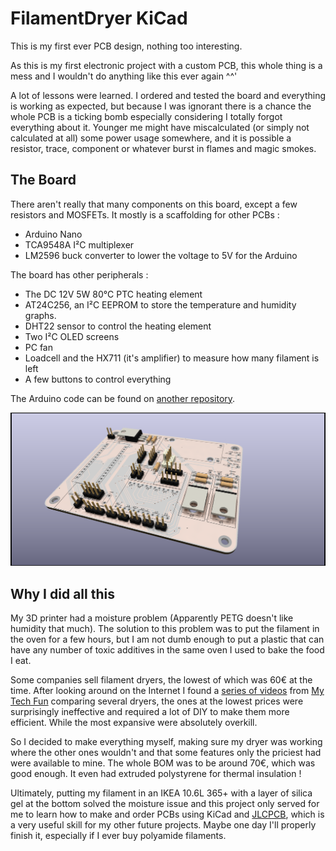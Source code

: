 # FilamentDryer KiCad

This is my first ever PCB design, nothing too interesting.

As this is my first electronic project with a custom PCB, this whole thing is a mess and I wouldn't do anything like this ever again ^^'

A lot of lessons were learned. I ordered and tested the board and everything is working as expected, but because I was ignorant there is a chance the whole PCB is a ticking bomb especially considering I totally forgot everything about it. Younger me might have miscalculated (or simply not calculated at all) some power usage somewhere, and it is possible a resistor, trace, component or whatever burst in flames and magic smokes.

## The Board

There aren't really that many components on this board, except a few resistors and MOSFETs. It mostly is a scaffolding for other PCBs : 
* Arduino Nano
* TCA9548A I²C multiplexer
* LM2596 buck converter to lower the voltage to 5V for the Arduino

The board has other peripherals :
* The DC 12V 5W 80°C PTC heating element
* AT24C256, an I²C EEPROM to store the temperature and humidity graphs.
* DHT22 sensor to control the heating element
* Two I²C OLED screens
* PC fan
* Loadcell and the HX711 (it's amplifier) to measure how many filament is left
* A few buttons to control everything

The Arduino code can be found on [another repository](https://github.com/Adloeth/FilamentDryer).

![Little rendering](FilamentDryer.png)

## Why I did all this

My 3D printer had a moisture problem (Apparently PETG doesn't like humidity that much). The solution to this problem was to put the filament in the oven for a few hours, but I am not dumb enough to put a plastic that can have any number of toxic additives in the same oven I used to bake the food I eat.

Some companies sell filament dryers, the lowest of which was 60€ at the time. After looking around on the Internet I found a [series of videos](https://www.youtube.com/watch?v=IPKQCZ75Vwg&list=PLU5lZZLWyxXBlUrfcWFHtYylawElMm2N6) from [My Tech Fun](https://www.youtube.com/@MyTechFun) comparing several dryers, the ones at the lowest prices were surprisingly ineffective and required a lot of DIY to make them more efficient. While the most expansive were absolutely overkill.

So I decided to make everything myself, making sure my dryer was working where the other ones wouldn't and that some features only the priciest had were available to mine. The whole BOM was to be around 70€, which was good enough. It even had extruded polystyrene for thermal insulation !

Ultimately, putting my filament in an IKEA 10.6L 365+ with a layer of silica gel at the bottom solved the moisture issue and this project only served for me to learn how to make and order PCBs using KiCad and [JLCPCB](https://jlcpcb.com/), which is a very useful skill for my other future projects. Maybe one day I'll properly finish it, especially if I ever buy polyamide filaments.
